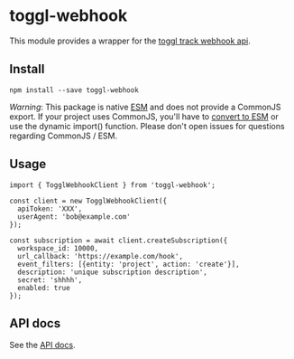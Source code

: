 # toggl-webhook

This module provides a wrapper for the [toggl track webhook api](https://developers.track.toggl.com/docs/webhooks_start).


## Install

```
npm install --save toggl-webhook
```

*Warning*: This package is native [ESM](https://developer.mozilla.org/en-US/docs/Web/JavaScript/Guide/Modules) and does not provide a CommonJS export. If your project uses CommonJS, you'll have to [convert to ESM](https://gist.github.com/sindresorhus/a39789f98801d908bbc7ff3ecc99d99c) or use the dynamic import() function. Please don't open issues for questions regarding CommonJS / ESM.


## Usage

```
import { TogglWebhookClient } from 'toggl-webhook';

const client = new TogglWebhookClient({
  apiToken: 'XXX',
  userAgent: 'bob@example.com'
});

const subscription = await client.createSubscription({
  workspace_id: 10000,
  url_callback: 'https://example.com/hook',
  event_filters: [{entity: 'project', action: 'create'}],
  description: 'unique subscription description',
  secret: 'shhhh',
  enabled: true
});
```

## API docs

See the [API docs](https://pixtron.github.io/toggl-webhook/).
